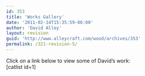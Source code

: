 ```yaml
---
id: 353
title: 'Works Gallery'
date: '2011-02-14T15:35:59-06:00'
author: 'David Alley'
layout: revision
guid: 'http://www.alleycraft.com/wood/archives/353'
permalink: /321-revision-5/
---
```


Click on a link below to view some of David’s work:  
\[catlist id=1\]